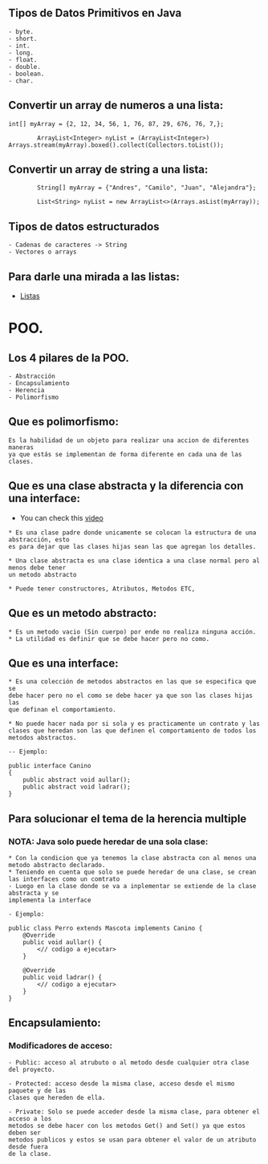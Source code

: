 ## Tipos de Datos Primitivos en Java

```text
- byte.
- short.
- int.
- long.
- float.
- double.
- boolean.
- char.
```

## Convertir un array de numeros a una lista: 
```shell
int[] myArray = {2, 12, 34, 56, 1, 76, 87, 29, 676, 76, 7,};

        ArrayList<Integer> nyList = (ArrayList<Integer>) Arrays.stream(myArray).boxed().collect(Collectors.toList());
```

## Convertir un array de string a una lista: 
```shell
        String[] myArray = {"Andres", "Camilo", "Juan", "Alejandra"};

        List<String> nyList = new ArrayList<>(Arrays.asList(myArray));
```

## Tipos de datos estructurados
```text
- Cadenas de caracteres -> String
- Vectores o arrays
```

## Para darle una mirada a las listas: 
* [Listas](http://panamahitek.com/el-uso-de-listas-en-java/)

# POO.

## Los 4 pilares de la POO.
```text
- Abstracción 
- Encapsulamiento
- Herencia 
- Polimorfismo
```

## Que es polimorfismo: 
```text
Es la habilidad de un objeto para realizar una accion de diferentes maneras 
ya que estás se implementan de forma diferente en cada una de las clases. 

```

## Que es una clase abstracta y la diferencia con una interface: 
* You can check this [video](https://www.youtube.com/watch?v=Id3kTuEPB_s)
```text
* Es una clase padre donde unicamente se colocan la estructura de una abstracción, esto 
es para dejar que las clases hijas sean las que agregan los detalles.

* Una clase abstracta es una clase identica a una clase normal pero al menos debe tener
un metodo abstracto

* Puede tener constructores, Atributos, Metodos ETC,  
```
## Que es un metodo abstracto: 
```text
* Es un metodo vacio (Sin cuerpo) por ende no realiza ninguna acción. 
* La utilidad es definir que se debe hacer pero no como. 
```

## Que es una interface: 
```text
* Es una colección de metodos abstractos en las que se especifica que se 
debe hacer pero no el como se debe hacer ya que son las clases hijas las 
que definan el comportamiento. 

* No puede hacer nada por si sola y es practicamente un contrato y las
clases que heredan son las que definen el comportamiento de todos los 
metodos abstractos. 

-- Ejemplo: 

public interface Canino
{
    public abstract void aullar(); 
    public abstract void ladrar(); 
}
```

## Para solucionar el tema de la herencia multiple
### NOTA: Java solo puede heredar de una sola clase: 

```text
* Con la condicion que ya tenemos la clase abstracta con al menos una metodo abstracto declarado.
* Teniendo en cuenta que solo se puede heredar de una clase, se crean las interfaces como un comtrato
- Luego en la clase donde se va a inplementar se extiende de la clase abstracta y se 
implementa la interface 

- Ejemplo: 

public class Perro extends Mascota implements Canino {
    @Override 
    public void aullar() {
        <// codigo a ejecutar>
    }
    
    @Override 
    public void ladrar() {
        <// codigo a ejecutar>
    }
}
```

## Encapsulamiento: 
### Modificadores de acceso: 
```text
- Public: acceso al atrubuto o al metodo desde cualquier otra clase del proyecto.

- Protected: acceso desde la misma clase, acceso desde el mismo paquete y de las 
clases que hereden de ella.

- Private: Solo se puede acceder desde la misma clase, para obtener el acceso a los 
metodos se debe hacer con los metodos Get() and Set() ya que estos deben ser 
metodos publicos y estos se usan para obtener el valor de un atributo desde fuera
de la clase. 

```







